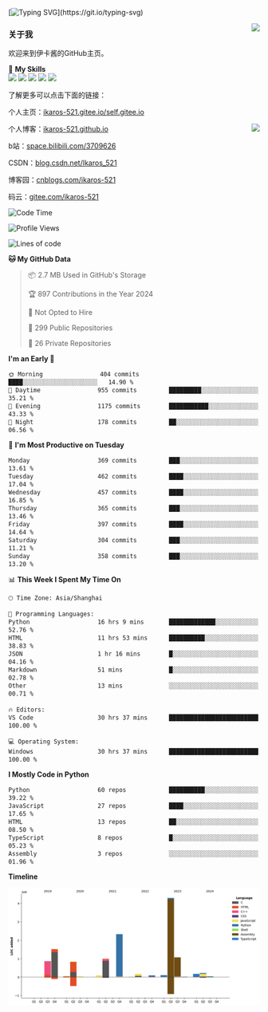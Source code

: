 [![Typing SVG](https://readme-typing-svg.herokuapp.com?size=25&duration=3000&color=8C43EA&vCenter=true&width=200&height=40&lines=Hi+Welcome+%F0%9F%91%8B%F0%9F%8F%BB;I'm+Love丶伊卡洛斯~~)](https://git.io/typing-svg)

<a href="#">
  <img align="right" src="https://github-readme-stats.vercel.app/api?username=Ikaros-521&count_private=true&show_icons=true&bg_color=15,f2f7fd,E0EAFC" />
</a>

### 关于我

欢迎来到伊卡酱的GitHub主页。

🌟 **My Skills**  
![](https://img.shields.io/badge/-C-A8B9CC?style=flat-square&logo=C&logoColor=fff)
![](https://img.shields.io/badge/-Python-3776AB?style=flat-square&logo=Python&logoColor=fff)
![](https://img.shields.io/badge/-JavaScript-F7DF1E?style=flat-square&logo=JavaScript&logoColor=fff)
![](https://img.shields.io/badge/-C++-00599C?style=flat-square&logo=Cpp&logoColor=fff)
![](https://img.shields.io/badge/-Linux-000000?style=flat-square&logo=Linux&logoColor=fff)

了解更多可以点击下面的链接：  

个人主页：[ikaros-521.gitee.io/self.gitee.io](https://ikaros-521.gitee.io/self.gitee.io/)  

<img align='right' src="https://github.com/Ikaros-521/Ikaros-521/assets/40910637/3a5e50bc-91dc-4aa5-b7a0-8b27ad1c2b33" height="330">

个人博客：[ikaros-521.github.io](https://ikaros-521.github.io/)  

b站：[space.bilibili.com/3709626](https://space.bilibili.com/3709626)  

CSDN：[blog.csdn.net/Ikaros_521](https://blog.csdn.net/Ikaros_521)  

博客园：[cnblogs.com/ikaros-521](https://www.cnblogs.com/ikaros-521)  

码云：[gitee.com/ikaros-521](https://gitee.com/ikaros-521)  


<!--START_SECTION:waka-->
![Code Time](http://img.shields.io/badge/Code%20Time-1%2C651%20hrs%2038%20mins-blue)

![Profile Views](http://img.shields.io/badge/Profile%20Views-8-blue)

![Lines of code](https://img.shields.io/badge/From%20Hello%20World%20I%27ve%20Written-12.9%20million%20lines%20of%20code-blue)

**🐱 My GitHub Data** 

> 📦 2.7 MB Used in GitHub's Storage 
 > 
> 🏆 897 Contributions in the Year 2024
 > 
> 🚫 Not Opted to Hire
 > 
> 📜 299 Public Repositories 
 > 
> 🔑 26 Private Repositories 
 > 
**I'm an Early 🐤** 

```text
🌞 Morning                404 commits         ████░░░░░░░░░░░░░░░░░░░░░   14.90 % 
🌆 Daytime                955 commits         █████████░░░░░░░░░░░░░░░░   35.21 % 
🌃 Evening                1175 commits        ███████████░░░░░░░░░░░░░░   43.33 % 
🌙 Night                  178 commits         ██░░░░░░░░░░░░░░░░░░░░░░░   06.56 % 
```
📅 **I'm Most Productive on Tuesday** 

```text
Monday                   369 commits         ███░░░░░░░░░░░░░░░░░░░░░░   13.61 % 
Tuesday                  462 commits         ████░░░░░░░░░░░░░░░░░░░░░   17.04 % 
Wednesday                457 commits         ████░░░░░░░░░░░░░░░░░░░░░   16.85 % 
Thursday                 365 commits         ███░░░░░░░░░░░░░░░░░░░░░░   13.46 % 
Friday                   397 commits         ████░░░░░░░░░░░░░░░░░░░░░   14.64 % 
Saturday                 304 commits         ███░░░░░░░░░░░░░░░░░░░░░░   11.21 % 
Sunday                   358 commits         ███░░░░░░░░░░░░░░░░░░░░░░   13.20 % 
```


📊 **This Week I Spent My Time On** 

```text
🕑︎ Time Zone: Asia/Shanghai

💬 Programming Languages: 
Python                   16 hrs 9 mins       █████████████░░░░░░░░░░░░   52.76 % 
HTML                     11 hrs 53 mins      ██████████░░░░░░░░░░░░░░░   38.83 % 
JSON                     1 hr 16 mins        █░░░░░░░░░░░░░░░░░░░░░░░░   04.16 % 
Markdown                 51 mins             █░░░░░░░░░░░░░░░░░░░░░░░░   02.78 % 
Other                    13 mins             ░░░░░░░░░░░░░░░░░░░░░░░░░   00.71 % 

🔥 Editors: 
VS Code                  30 hrs 37 mins      █████████████████████████   100.00 % 

💻 Operating System: 
Windows                  30 hrs 37 mins      █████████████████████████   100.00 % 
```

**I Mostly Code in Python** 

```text
Python                   60 repos            ██████████░░░░░░░░░░░░░░░   39.22 % 
JavaScript               27 repos            ████░░░░░░░░░░░░░░░░░░░░░   17.65 % 
HTML                     13 repos            ██░░░░░░░░░░░░░░░░░░░░░░░   08.50 % 
TypeScript               8 repos             █░░░░░░░░░░░░░░░░░░░░░░░░   05.23 % 
Assembly                 3 repos             ░░░░░░░░░░░░░░░░░░░░░░░░░   01.96 % 
```



**Timeline**

![Lines of Code chart](https://raw.githubusercontent.com/Ikaros-521/Ikaros-521/main/assets/bar_graph.png)


<!--END_SECTION:waka-->


<!--
**Ikaros-521/Ikaros-521** is a ✨ _special_ ✨ repository because its `README.md` (this file) appears on your GitHub profile.

Here are some ideas to get you started:

- 🔭 I’m currently working on ...
- 🌱 I’m currently learning ...
- 👯 I’m looking to collaborate on ...
- 🤔 I’m looking for help with ...
- 💬 Ask me about ...
- 📫 How to reach me: ...
- 😄 Pronouns: ...
- ⚡ Fun fact: ...
-->

